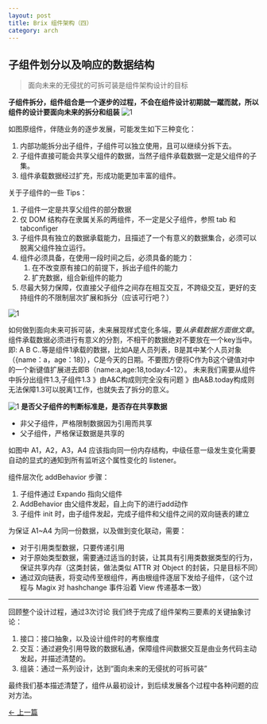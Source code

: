 ```yaml
---
layout: post
title: Brix 组件架构（四）
category: arch
---
```


## 子组件划分以及响应的数据结构

> 面向未来的无侵扰的可拆可装是组件架构设计的目标

**子组件拆分，组件组合是一个逐步的过程，不会在组件设计初期就一蹴而就，所以组件的设计要面向未来的拆分和组装**
![1](/brix/assets/img/brix-arch/4/1.jpg)

如图原组件，伴随业务的逐步发展，可能发生如下三种变化：

1. 内部功能拆分出子组件，子组件可以独立使用，且可以继续分拆下去。
2. 子组件直接可能会共享父组件的数据，当然子组件承载数据一定是父组件的子集。
3. 组件承载数据经过扩充，形成功能更加丰富的组件。

关于子组件的一些 Tips：

1. 子组件一定是共享父组件的部分数据
2. 仅 DOM 结构存在隶属关系的两组件，不一定是父子组件，参照 tab 和 tabconfiger
3. 子组件具有独立的数据承载能力，且描述了一个有意义的数据集合，必须可以脱离父组件独立运行。
4. 组件必须具备，在使用一段时间之后，必须具备的能力：
	1. 在不改变原有接口的前提下，拆出子组件的能力
	2. 扩充数据，组合新组件的能力
5. 尽最大努力保障，仅直接父子组件之间存在相互交互，不跨级交互，更好的支持组件的不限制层次扩展和拆分（应该可行吧？）

![1](/brix/assets/img/brix-arch/4/2.jpg)

如何做到面向未来可拆可装，未来展现样式变化多端，要*从承载数据方面做文章*。
组件承载数据必须进行有意义的分割，不相干的数据绝对不要放在一个key当中。即:
A B C..等是组件1承载的数据，比如A是人员列表，B是其中某个人员对象（{name：a，age：18}），C是今天的日期。不要图方便将C作为B这个键值对中的一个新键值扩展进去即B（name:a,age:18,today:4-12）。
未来我们需要从组件中拆分出组件1.3,子组件1.3
》由A&C构成则完全没有问题
》由A&B.today构成则无法保障1.3可以脱离1工作，也就失去了拆分的意义。

![1](/brix/assets/img/brix-arch/4/3.png)
**是否父子组件的判断标准是，是否存在共享数据**

- 非父子组件，严格限制数据因为引用而共享
- 父子组件，严格保证数据是共享的

如图中 A1，A2，A3，A4 应该指向同一份内存结构，中级任意一级发生变化需要自动的显式的通知到所有监听这个属性变化的 listener。

组件层次化 addBehavior 步骤：

1. 子组件通过 Expando 指向父组件
2. AddBehavior 由父组件发起，自上向下的进行add动作
3. 子组件 init 时，由子组件发起，完成子组件和父组件之间的双向链表的建立

为保证 A1~A4 为同一份数据，以及做到变化联动，需要：

- 对于引用类型数据，只要传递引用
- 对于原始类型数据，需要通过适当的封装，让其具有引用类数据类型的行为，保证共享内存（这类封装，做法类似 ATTR 对 Object 的封装，只是目标不同）
- 通过双向链表，将变动传至根组件，再由根组件逐层下发给子组件，（这个过程与 Magix 对 hashchange 事件沿着 View 传递基本一致）

---
回顾整个设计过程，通过3次讨论
我们终于完成了组件架构三要素的关键抽象讨论：

1. 接口：接口抽象，以及设计组件时的考察维度
2. 交互：通过避免引用导致的数据私通，保障组件间数据交互是由业务代码主动发起，并描述清楚的。
3. 组装：通过一系列设计，达到“面向未来的无侵扰的可拆可装”

最终我们基本描述清楚了，组件从最初设计，到后续发展各个过程中各种问题的应对方法。

<div class="bottom-nav">
    <a rel="previous" href="/brix{{page.previous.url}}">&larr; 上一篇</a>
</div>